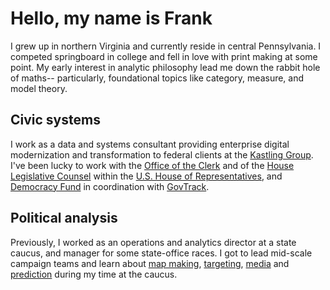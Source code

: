 # Hello, my name is Frank 


I grew up in northern Virginia and currently reside in central Pennsylvania. I competed springboard in college and fell in love with print making at some point. My early interest in analytic philosophy lead me down the rabbit hole of maths-- particularly, foundational topics like category, measure, and model theory. 

## Civic systems
I work as a data and systems consultant providing enterprise digital modernization and transformation to federal clients at the [Kastling Group](https://kastling.com/). I've been lucky to work with the [Office of the Clerk](https://clerk.house.gov/) and of the [House Legislative Counsel](https://legcounsel.house.gov/) within the [U.S. House of Representatives](), and [Democracy Fund](https://democracyfund.org/) in coordination with [GovTrack](https://www.govtrack.us/).

## Political analysis
Previously, I worked as an operations and analytics director at a state caucus, and manager for some state-office races. I got to lead mid-scale campaign teams and learn about [map making](https://github.com/fburdell/maps), [targeting](https://github.com/fburdell/franklinbot/tree/master/targeting), [media](https://github.com/fburdell/franklinbot/tree/master/tv) and [prediction](https://github.com/fburdell/score_voter) during my time at the caucus.

